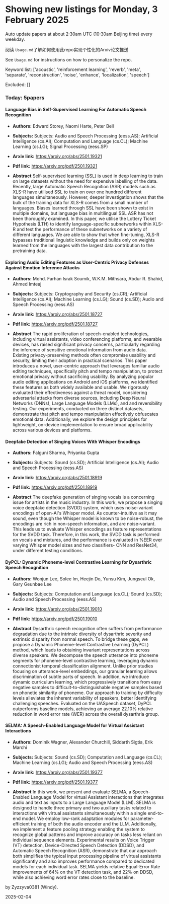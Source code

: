 # Showing new listings for Monday, 3 February 2025
Auto update papers at about 2:30am UTC (10:30am Beijing time) every weekday.


阅读 `Usage.md`了解如何使用此repo实现个性化的Arxiv论文推送

See `Usage.md` for instructions on how to personalize the repo. 


Keyword list: ['acoustic', 'reinforcement learning', 'reverb', 'meta', 'separate', 'reconstruction', 'noise', 'enhance', 'localization', 'speech']


Excluded: []


### Today: 5papers 
#### Language Bias in Self-Supervised Learning For Automatic Speech Recognition
 - **Authors:** Edward Storey, Naomi Harte, Peter Bell
 - **Subjects:** Subjects:
Audio and Speech Processing (eess.AS); Artificial Intelligence (cs.AI); Computation and Language (cs.CL); Machine Learning (cs.LG); Signal Processing (eess.SP)
 - **Arxiv link:** https://arxiv.org/abs/2501.19321

 - **Pdf link:** https://arxiv.org/pdf/2501.19321

 - **Abstract**
 Self-supervised learning (SSL) is used in deep learning to train on large datasets without the need for expensive labelling of the data. Recently, large Automatic Speech Recognition (ASR) models such as XLS-R have utilised SSL to train on over one hundred different languages simultaneously. However, deeper investigation shows that the bulk of the training data for XLS-R comes from a small number of languages. Biases learned through SSL have been shown to exist in multiple domains, but language bias in multilingual SSL ASR has not been thoroughly examined. In this paper, we utilise the Lottery Ticket Hypothesis (LTH) to identify language-specific subnetworks within XLS-R and test the performance of these subnetworks on a variety of different languages. We are able to show that when fine-tuning, XLS-R bypasses traditional linguistic knowledge and builds only on weights learned from the languages with the largest data contribution to the pretraining data.
#### Exploring Audio Editing Features as User-Centric Privacy Defenses Against Emotion Inference Attacks
 - **Authors:** Mohd. Farhan Israk Soumik, W.K.M. Mithsara, Abdur R. Shahid, Ahmed Imteaj
 - **Subjects:** Subjects:
Cryptography and Security (cs.CR); Artificial Intelligence (cs.AI); Machine Learning (cs.LG); Sound (cs.SD); Audio and Speech Processing (eess.AS)
 - **Arxiv link:** https://arxiv.org/abs/2501.18727

 - **Pdf link:** https://arxiv.org/pdf/2501.18727

 - **Abstract**
 The rapid proliferation of speech-enabled technologies, including virtual assistants, video conferencing platforms, and wearable devices, has raised significant privacy concerns, particularly regarding the inference of sensitive emotional information from audio data. Existing privacy-preserving methods often compromise usability and security, limiting their adoption in practical scenarios. This paper introduces a novel, user-centric approach that leverages familiar audio editing techniques, specifically pitch and tempo manipulation, to protect emotional privacy without sacrificing usability. By analyzing popular audio editing applications on Android and iOS platforms, we identified these features as both widely available and usable. We rigorously evaluated their effectiveness against a threat model, considering adversarial attacks from diverse sources, including Deep Neural Networks (DNNs), Large Language Models (LLMs), and and reversibility testing. Our experiments, conducted on three distinct datasets, demonstrate that pitch and tempo manipulation effectively obfuscates emotional data. Additionally, we explore the design principles for lightweight, on-device implementation to ensure broad applicability across various devices and platforms.
#### Deepfake Detection of Singing Voices With Whisper Encodings
 - **Authors:** Falguni Sharma, Priyanka Gupta
 - **Subjects:** Subjects:
Sound (cs.SD); Artificial Intelligence (cs.AI); Audio and Speech Processing (eess.AS)
 - **Arxiv link:** https://arxiv.org/abs/2501.18919

 - **Pdf link:** https://arxiv.org/pdf/2501.18919

 - **Abstract**
 The deepfake generation of singing vocals is a concerning issue for artists in the music industry. In this work, we propose a singing voice deepfake detection (SVDD) system, which uses noise-variant encodings of open-AI's Whisper model. As counter-intuitive as it may sound, even though the Whisper model is known to be noise-robust, the encodings are rich in non-speech information, and are noise-variant. This leads us to evaluate Whisper encodings as feature representations for the SVDD task. Therefore, in this work, the SVDD task is performed on vocals and mixtures, and the performance is evaluated in \%EER over varying Whisper model sizes and two classifiers- CNN and ResNet34, under different testing conditions.
#### DyPCL: Dynamic Phoneme-level Contrastive Learning for Dysarthric Speech Recognition
 - **Authors:** Wonjun Lee, Solee Im, Heejin Do, Yunsu Kim, Jungseul Ok, Gary Geunbae Lee
 - **Subjects:** Subjects:
Computation and Language (cs.CL); Sound (cs.SD); Audio and Speech Processing (eess.AS)
 - **Arxiv link:** https://arxiv.org/abs/2501.19010

 - **Pdf link:** https://arxiv.org/pdf/2501.19010

 - **Abstract**
 Dysarthric speech recognition often suffers from performance degradation due to the intrinsic diversity of dysarthric severity and extrinsic disparity from normal speech. To bridge these gaps, we propose a Dynamic Phoneme-level Contrastive Learning (DyPCL) method, which leads to obtaining invariant representations across diverse speakers. We decompose the speech utterance into phoneme segments for phoneme-level contrastive learning, leveraging dynamic connectionist temporal classification alignment. Unlike prior studies focusing on utterance-level embeddings, our granular learning allows discrimination of subtle parts of speech. In addition, we introduce dynamic curriculum learning, which progressively transitions from easy negative samples to difficult-to-distinguishable negative samples based on phonetic similarity of phoneme. Our approach to training by difficulty levels alleviates the inherent variability of speakers, better identifying challenging speeches. Evaluated on the UASpeech dataset, DyPCL outperforms baseline models, achieving an average 22.10\% relative reduction in word error rate (WER) across the overall dysarthria group.
#### SELMA: A Speech-Enabled Language Model for Virtual Assistant Interactions
 - **Authors:** Dominik Wagner, Alexander Churchill, Siddarth Sigtia, Erik Marchi
 - **Subjects:** Subjects:
Sound (cs.SD); Computation and Language (cs.CL); Machine Learning (cs.LG); Audio and Speech Processing (eess.AS)
 - **Arxiv link:** https://arxiv.org/abs/2501.19377

 - **Pdf link:** https://arxiv.org/pdf/2501.19377

 - **Abstract**
 In this work, we present and evaluate SELMA, a Speech-Enabled Language Model for virtual Assistant interactions that integrates audio and text as inputs to a Large Language Model (LLM). SELMA is designed to handle three primary and two auxiliary tasks related to interactions with virtual assistants simultaneously within a single end-to-end model. We employ low-rank adaptation modules for parameter-efficient training of both the audio encoder and the LLM. Additionally, we implement a feature pooling strategy enabling the system to recognize global patterns and improve accuracy on tasks less reliant on individual sequence elements. Experimental results on Voice Trigger (VT) detection, Device-Directed Speech Detection (DDSD), and Automatic Speech Recognition (ASR), demonstrate that our approach both simplifies the typical input processing pipeline of virtual assistants significantly and also improves performance compared to dedicated models for each individual task. SELMA yields relative Equal-Error Rate improvements of 64% on the VT detection task, and 22% on DDSD, while also achieving word error rates close to the baseline.


by Zyzzyva0381 (Windy). 


2025-02-04
